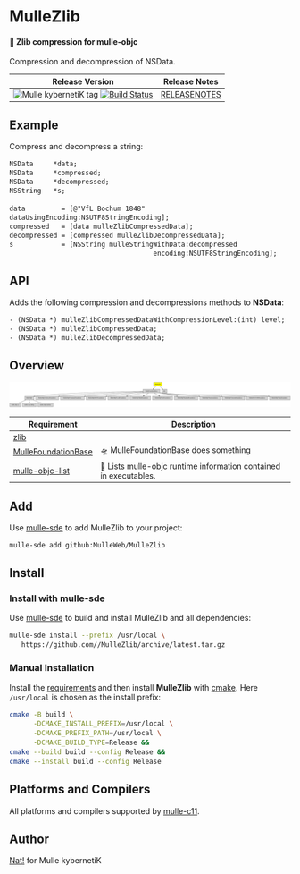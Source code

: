 # MulleZlib

#### 🐘 Zlib compression for mulle-objc


Compression and decompression of NSData.

| Release Version                                       | Release Notes
|-------------------------------------------------------|--------------
| ![Mulle kybernetiK tag](https://img.shields.io/github/tag//MulleZlib.svg?branch=release) [![Build Status](https://github.com//MulleZlib/workflows/CI/badge.svg?branch=release)](//github.com//MulleZlib/actions)| [RELEASENOTES](RELEASENOTES.md) |





## Example

Compress and decompress a string:

``` objc
NSData     *data;
NSData     *compressed;
NSData     *decompressed;
NSString   *s;

data         = [@"VfL Bochum 1848" dataUsingEncoding:NSUTF8StringEncoding];
compressed   = [data mulleZlibCompressedData];
decompressed = [compressed mulleZlibDecompressedData];
s            = [NSString mulleStringWithData:decompressed
                                    encoding:NSUTF8StringEncoding];
```



## API

Adds the following compression and decompressions methods to **NSData**:

``` objc
- (NSData *) mulleZlibCompressedDataWithCompressionLevel:(int) level;
- (NSData *) mulleZlibCompressedData;
- (NSData *) mulleZlibDecompressedData;
```


## Overview
![Overview](overview.dot.svg)

| Requirement                                  | Description
|----------------------------------------------|-----------------------
| [zlib](https://github.com/madler/zlib)             | 
| [MulleFoundationBase](https://github.com/MulleFoundation/MulleFoundationBase)             | 🛸 MulleFoundationBase does something
| [mulle-objc-list](https://github.com/mulle-objc/mulle-objc-list)             | 📒 Lists mulle-objc runtime information contained in executables.


## Add

Use [mulle-sde](//github.com/mulle-sde) to add MulleZlib to your project:

``` sh
mulle-sde add github:MulleWeb/MulleZlib
```

## Install

### Install with mulle-sde

Use [mulle-sde](//github.com/mulle-sde) to build and install MulleZlib and all dependencies:

``` sh
mulle-sde install --prefix /usr/local \
   https://github.com//MulleZlib/archive/latest.tar.gz
```

### Manual Installation

Install the [requirements](#Overview) and then install
**MulleZlib**
with [cmake](https://cmake.org). Here `/usr/local` is chosen as the install
prefix:

``` sh
cmake -B build \
      -DCMAKE_INSTALL_PREFIX=/usr/local \
      -DCMAKE_PREFIX_PATH=/usr/local \
      -DCMAKE_BUILD_TYPE=Release &&
cmake --build build --config Release &&
cmake --install build --config Release
```

## Platforms and Compilers

All platforms and compilers supported by
[mulle-c11](//github.com/mulle-c/mulle-c11).


## Author

[Nat!](https://mulle-kybernetik.com/weblog) for Mulle kybernetiK

